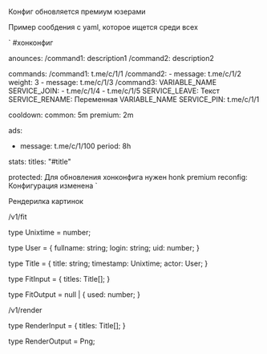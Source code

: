 Конфиг обновляется премиум юзерами

Пример сообдения с yaml, которое ищется среди всех

`
#хонконфиг

anounces:
  /command1: description1
  /command2: description2

commands:
  /command1: t.me/c/1/1
  /command2:
    - message: t.me/c/1/2
      weight: 3
    - message: t.me/c/1/3
  /command3: VARIABLE_NAME
  SERVICE_JOIN:
    - t.me/c/1/4
    - t.me/c/1/5
  SERVICE_LEAVE: Текст
  SERVICE_RENAME: Переменная VARIABLE_NAME
  SERVICE_PIN: t.me/c/1/1

cooldown:
  common: 5m
  premium: 2m

ads:
  - message: t.me/c/1/100
    period: 8h

stats:
  titles: "#title"

protected: Для обновления хонконфига нужен honk premium
reconfig: Конфигурация изменена
`

Рендерилка картинок

/v1/fit

type Unixtime = number;

type User = {
  fullname: string;
  login: string;
  uid: number;
}

type Title = {
  title: string;
  timestamp: Unixtime;
  actor: User;
}

type FitInput = {
  titles: Title[];
}

type FitOutput = null | { used: number; }

/v1/render

type RenderInput = {
  titles: Title[];
}

type RenderOutput = Png;


